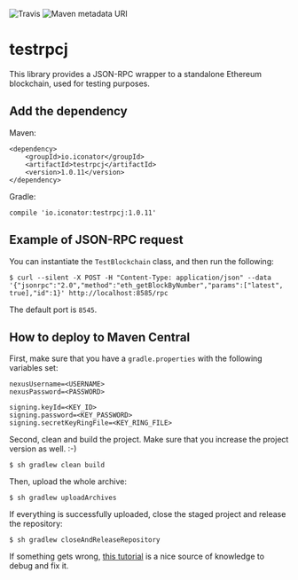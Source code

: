 ![Travis](https://img.shields.io/travis/ICOnator/testrpcj.svg) ![Maven metadata URI](https://img.shields.io/maven-metadata/v/http/central.maven.org/maven2/io/iconator/testrpcj/maven-metadata.xml.svg)

# testrpcj

This library provides a JSON-RPC wrapper to a standalone Ethereum blockchain, used for testing purposes.

## Add the dependency

Maven:

```
<dependency>
    <groupId>io.iconator</groupId>
    <artifactId>testrpcj</artifactId>
    <version>1.0.11</version>
</dependency>
```

Gradle:

```
compile 'io.iconator:testrpcj:1.0.11'
```

## Example of JSON-RPC request

You can instantiate the `TestBlockchain` class, and then run the following:

```
$ curl --silent -X POST -H "Content-Type: application/json" --data '{"jsonrpc":"2.0","method":"eth_getBlockByNumber","params":["latest", true],"id":1}' http://localhost:8585/rpc
```

The default port is `8545`.

## How to deploy to Maven Central

First, make sure that you have a `gradle.properties` with the following variables set:

```
nexusUsername=<USERNAME>
nexusPassword=<PASSWORD>

signing.keyId=<KEY_ID>
signing.password=<KEY_PASSWORD>
signing.secretKeyRingFile=<KEY_RING_FILE>
```

Second, clean and build the project. Make sure that you increase the project version as well. :-)

```
$ sh gradlew clean build
```

Then, upload the whole archive:

```
$ sh gradlew uploadArchives
```

If everything is successfully uploaded, close the staged project and release the repository:

```
$ sh gradlew closeAndReleaseRepository
```

If something gets wrong, [this tutorial](http://www.albertgao.xyz/2018/01/18/how-to-publish-artifact-to-maven-central-via-gradle/)
is a nice source of knowledge to debug and fix it.